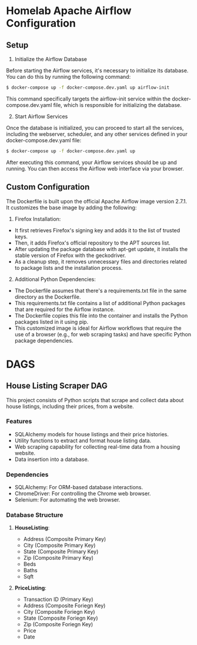 # Homelab Apache Airflow Configuration

## Setup

1. Initialize the Airflow Database

Before starting the Airflow services, it's necessary to initialize its database. You can do this by running the following command:

```bash
$ docker-compose up -f docker-compose.dev.yaml up airflow-init
```

This command specifically targets the airflow-init service within the docker-compose.dev.yaml file, which is responsible for initializing the database.

2. Start Airflow Services

Once the database is initialized, you can proceed to start all the services, including the webserver, scheduler, and any other services defined in your docker-compose.dev.yaml file:

```bash
$ docker-compose up -f docker-compose.dev.yaml up
```

After executing this command, your Airflow services should be up and running. You can then access the Airflow web interface via your browser.

## Custom Configuration

The Dockerfile is built upon the official Apache Airflow image version 2.7.1. It customizes the base image by adding the following:

1. Firefox Installation:

- It first retrieves Firefox's signing key and adds it to the list of trusted keys.
- Then, it adds Firefox's official repository to the APT sources list.
- After updating the package database with apt-get update, it installs the stable version of Firefox with the geckodriver.
- As a cleanup step, it removes unnecessary files and directories related to package lists and the installation process.

2. Additional Python Dependencies:

- The Dockerfile assumes that there's a requirements.txt file in the same directory as the Dockerfile.
- This requirements.txt file contains a list of additional Python packages that are required for the Airflow instance.
- The Dockerfile copies this file into the container and installs the Python packages listed in it using pip.
- This customized image is ideal for Airflow workflows that require the use of a browser (e.g., for web scraping tasks) and have specific Python package dependencies.

# DAGS

## House Listing Scraper DAG

This project consists of Python scripts that scrape and collect data about house listings, including their prices, from a website.

### Features

- SQLAlchemy models for house listings and their price histories.
- Utility functions to extract and format house listing data.
- Web scraping capability for collecting real-time data from a housing website.
- Data insertion into a database.

### Dependencies

- SQLAlchemy: For ORM-based database interactions.
- ChromeDriver: For controlling the Chrome web browser.
- Selenium: For automating the web browser.

### Database Structure

1. **HouseListing**:

   - Address (Composite Primary Key)
   - City (Composite Primary Key)
   - State (Composite Primary Key)
   - Zip (Composite Primary Key)
   - Beds
   - Baths
   - Sqft

2. **PriceListing**:
   - Transaction ID (Primary Key)
   - Address (Composite Foriegn Key)
   - City (Composite Foriegn Key)
   - State (Composite Foriegn Key)
   - Zip (Composite Foriegn Key)
   - Price
   - Date
